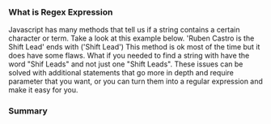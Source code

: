 ### What is Regex Expression 

Javascript has many methods that tell us if a string contains a certain character or term. Take a look at this example below.
'Ruben Castro is the Shift Lead' ends with ('Shift Lead')
This method is ok most of the time but it does have some flaws. What if you needed to find a string with have the word "Shif Leads" and not just one "Shift Leads". These issues can be solved with additional statements that go more in depth and require parameter that you want, or you can turn them into a regular expression and make it easy for you. 

### Summary 


